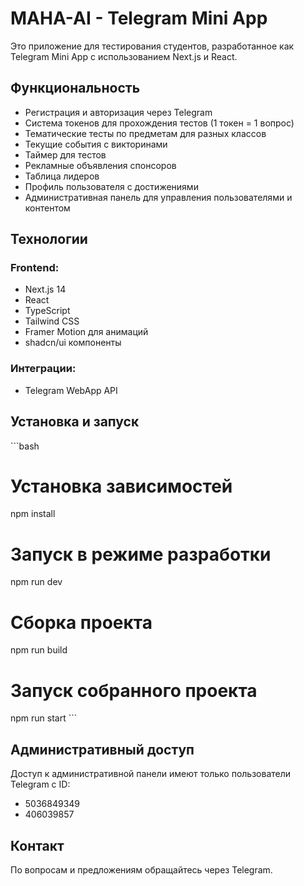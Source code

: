 # MAHA-AI - Telegram Mini App

Это приложение для тестирования студентов, разработанное как Telegram Mini App с использованием Next.js и React.

## Функциональность

- Регистрация и авторизация через Telegram
- Система токенов для прохождения тестов (1 токен = 1 вопрос)
- Тематические тесты по предметам для разных классов
- Текущие события с викторинами
- Таймер для тестов
- Рекламные объявления спонсоров
- Таблица лидеров
- Профиль пользователя с достижениями
- Административная панель для управления пользователями и контентом

## Технологии

### Frontend:
- Next.js 14
- React
- TypeScript
- Tailwind CSS
- Framer Motion для анимаций
- shadcn/ui компоненты

### Интеграции:
- Telegram WebApp API

## Установка и запуск

\`\`\`bash
# Установка зависимостей
npm install

# Запуск в режиме разработки
npm run dev

# Сборка проекта
npm run build

# Запуск собранного проекта
npm run start
\`\`\`

## Административный доступ

Доступ к административной панели имеют только пользователи Telegram с ID:
- 5036849349
- 406039857

## Контакт

По вопросам и предложениям обращайтесь через Telegram.
